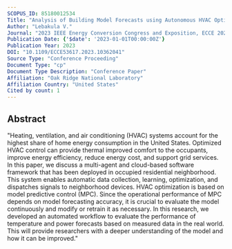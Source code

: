 ```yaml
---
SCOPUS_ID: 85180012534
Title: "Analysis of Building Model Forecasts using Autonomous HVAC Optimization System for Residential Neighborhood"
Author: "Lebakula V."
Journal: "2023 IEEE Energy Conversion Congress and Exposition, ECCE 2023"
Publication Date: {'$date': '2023-01-01T00:00:00Z'}
Publication Year: 2023
DOI: "10.1109/ECCE53617.2023.10362041"
Source Type: "Conference Proceeding"
Document Type: "cp"
Document Type Description: "Conference Paper"
Affiliation: "Oak Ridge National Laboratory"
Affiliation Country: "United States"
Cited by count: 1
---
```


## Abstract
"Heating, ventilation, and air conditioning (HVAC) systems account for the highest share of home energy consumption in the United States. Optimized HVAC control can provide thermal improved comfort to the occupants, improve energy efficiency, reduce energy cost, and support grid services. In this paper, we discuss a multi-agent and cloud-based software framework that has been deployed in occupied residential neighborhood. This system enables automatic data collection, learning, optimization, and dispatches signals to neighborhood devices. HVAC optimization is based on model predictive control (MPC). Since the operational performance of MPC depends on model forecasting accuracy, it is crucial to evaluate the model continuously and modify or retrain it as necessary. In this research, we developed an automated workflow to evaluate the performance of temperature and power forecasts based on measured data in the real world. This will provide researchers with a deeper understanding of the model and how it can be improved."
